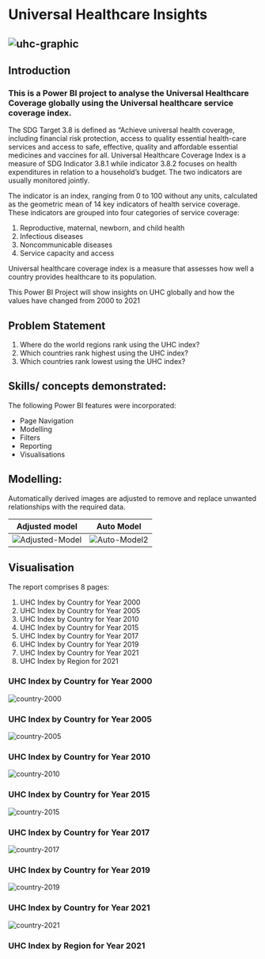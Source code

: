 # Universal Healthcare Insights

![uhc-graphic](https://github.com/user-attachments/assets/48f58653-5dc3-432b-9161-4f26dcbaa828)
---
## Introduction
### This is a Power BI project to analyse the Universal Healthcare Coverage globally using the Universal healthcare service coverage index. 

The SDG Target 3.8 is defined as “Achieve universal health coverage, including financial risk protection, access to quality essential health-care services and access to safe, effective, quality and affordable essential medicines and vaccines for all. Universal Healthcare Coverage Index is a measure of SDG Indicator 3.8.1 while indicator 3.8.2 focuses on health expenditures in relation to a household’s budget. The two indicators are usually monitored jointly.

The indicator is an index, ranging from 0 to 100 without any units, calculated as the geometric mean of 14 key indicators of health service coverage. These indicators are grouped into four categories of service coverage: 

1. Reproductive, maternal, newborn, and child health
2. Infectious diseases
3. Noncommunicable diseases
4. Service capacity and access

Universal healthcare coverage index is a measure that assesses how well a country provides healthcare to its population.

This Power BI Project will show insights on UHC globally and how the values have changed from 2000 to 2021

## Problem Statement
1. Where do the world regions rank using the UHC index?
2. Which countries rank highest using the UHC index?
3. Which countries rank lowest using the UHC index?

## Skills/ concepts demonstrated:

The following Power BI features were incorporated:
- Page Navigation
- Modelling
- Filters
- Reporting
- Visualisations

## Modelling:
Automatically derived images are adjusted to remove and replace unwanted relationships with the required data.

Adjusted model       |       Auto Model
:-------------------:|:------------------:
![Adjusted-Model](https://github.com/user-attachments/assets/1cf7cdbc-4b96-4f78-8e5b-b087daee692b)     |    ![Auto-Model2](https://github.com/user-attachments/assets/543d4e33-0619-43ab-b84f-fa28db8ed422)


## Visualisation

The report comprises 8 pages:
1. UHC Index by Country for Year 2000
2. UHC Index by Country for Year 2005
3. UHC Index by Country for Year 2010
4. UHC Index by Country for Year 2015
5. UHC Index by Country for Year 2017
6. UHC Index by Country for Year 2019
7. UHC Index by Country for Year 2021
8. UHC Index by Region for 2021


### UHC Index by Country for Year 2000
![country-2000](https://github.com/user-attachments/assets/85bb9a1a-3386-4eae-b3c1-e7ab34a74ba5)

### UHC Index by Country for Year 2005
![country-2005](https://github.com/user-attachments/assets/717eac42-93b6-4d0e-a76c-fd23aa4d6f44)

### UHC Index by Country for Year 2010
![country-2010](https://github.com/user-attachments/assets/24ae891b-e873-4704-8f32-e11652d31f5e)

### UHC Index by Country for Year 2015
![country-2015](https://github.com/user-attachments/assets/5291123c-eae8-41ff-994f-35a58aa345dd)

### UHC Index by Country for Year 2017
![country-2017](https://github.com/user-attachments/assets/032c65e7-dd89-4f8c-856c-537b15659459)

### UHC Index by Country for Year 2019
![country-2019](https://github.com/user-attachments/assets/6ffed8d8-837a-4ca2-b526-d5089c196a62)

### UHC Index by Country for Year 2021
![country-2021](https://github.com/user-attachments/assets/37616d34-bba3-4353-bf92-ed2e164505c8)

### UHC Index by Region for Year 2021

